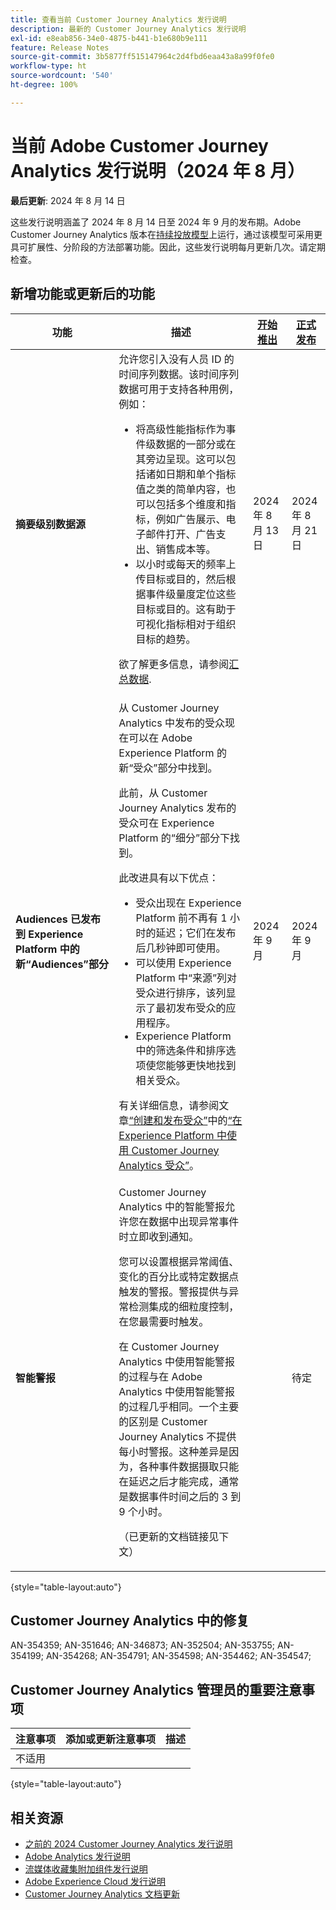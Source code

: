 ```yaml
---
title: 查看当前 Customer Journey Analytics 发行说明
description: 最新的 Customer Journey Analytics 发行说明
exl-id: e8eab856-34e0-4875-b441-b1e680b9e111
feature: Release Notes
source-git-commit: 3b5877ff515147964c2d4fbd6eaa43a8a99f0fe0
workflow-type: ht
source-wordcount: '540'
ht-degree: 100%

---
```


# 当前 Adobe Customer Journey Analytics 发行说明（2024 年 8 月）

**最后更新**: 2024 年 8 月 14 日

这些发行说明涵盖了 2024 年 8 月 14 日至 2024 年 9 月的发布期。Adobe Customer Journey Analytics 版本在[持续投放模型](releases.md)上运行，通过该模型可采用更具可扩展性、分阶段的方法部署功能。因此，这些发行说明每月更新几次。请定期检查。

## 新增功能或更新后的功能

| 功能 | 描述 | [开始推出](releases.md) | [正式发布](releases.md) |
| ----------- | ---------- | ------- | ---- |
| **摘要级别数据源** | 允许您引入没有人员 ID 的时间序列数据。该时间序列数据可用于支持各种用例，例如：<ul><li>将高级性能指标作为事件级数据的一部分或在其旁边呈现。这可以包括诸如日期和单个指标值之类的简单内容，也可以包括多个维度和指标，例如广告展示、电子邮件打开、广告支出、销售成本等。</li><li>以小时或每天的频率上传目标或目的，然后根据事件级量度定位这些目标或目的。这有助于可视化指标相对于组织目标的趋势。</li></ul><p>欲了解更多信息，请参阅[汇总数据](/help/data-views/summary-data.md).</p> | 2024 年 8 月 13 日 | 2024 年 8 月 21 日 |
| **Audiences 已发布到 Experience Platform 中的新“Audiences”部分** | 从 Customer Journey Analytics 中发布的受众现在可以在 Adobe Experience Platform 的新“受众”部分中找到。<p>此前，从 Customer Journey Analytics 发布的受众可在 Experience Platform 的“细分”部分下找到。</p><p>此改进具有以下优点：</p><ul><li>受众出现在 Experience Platform 前不再有 1 小时的延迟；它们在发布后几秒钟即可使用。</li><li>可以使用 Experience Platform 中“来源”列对受众进行排序，该列显示了最初发布受众的应用程序。</li><li>Experience Platform 中的筛选条件和排序选项使您能够更快地找到相关受众。</li></ul> <p>有关详细信息，请参阅文章[“创建和发布受众”](/help/components/audiences/publish.md)中的[“在 Experience Platform 中使用 Customer Journey Analytics 受众”](/help/components/audiences/publish.md#use-customer-journey-analytics-audiences-in-experience-platform)。</p> | 2024 年 9 月 | 2024 年 9 月 |
| **智能警报** | Customer Journey Analytics 中的智能警报允许您在数据中出现异常事件时立即收到通知。<p>您可以设置根据异常阈值、变化的百分比或特定数据点触发的警报。警报提供与异常检测集成的细粒度控制，在您最需要时触发。</p><p>在 Customer Journey Analytics 中使用智能警报的过程与在 Adobe Analytics 中使用智能警报的过程几乎相同。一个主要的区别是 Customer Journey Analytics 不提供每小时警报。这种差异是因为，各种事件数据摄取只能在延迟之后才能完成，通常是数据事件时间之后的 3 到 9 个小时。</p><p>（已更新的文档链接见下文）</p><!--<p>[Learn more](/help/analysis-workspace/c-intelligent-alerts/intellligent-alerts.md)</p> --> |  | 待定 |

{style="table-layout:auto"}

## Customer Journey Analytics 中的修复

AN-354359; AN-351646; AN-346873; AN-352504; AN-353755; AN-354199; AN-354268; AN-354791; AN-354598; AN-354462; AN-354547;

## Customer Journey Analytics 管理员的重要注意事项

| 注意事项 | 添加或更新注意事项 | 描述 |
| --- | --- | --- |
| 不适用 | | |

{style="table-layout:auto"}

## 相关资源

* [之前的 2024 Customer Journey Analytics 发行说明](/help/release-notes/2024.md)
* [Adobe Analytics 发行说明](https://experienceleague.adobe.com/docs/analytics/release-notes/latest.html?lang=zh-Hans)
* [流媒体收藏集附加组件发行说明](https://experienceleague.adobe.com/docs/media-analytics/using/additional-resources/release-notes.html?lang=zh-Hans)
* [Adobe Experience Cloud 发行说明](https://experienceleague.adobe.com/docs/release-notes/experience-cloud/current.html?lang=zh-Hans)
* [Customer Journey Analytics 文档更新](/help/release-notes/doc-changes.md)
